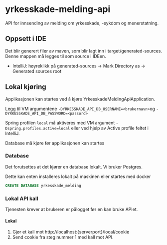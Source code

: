 # yrkesskade-melding-api
API for innsending av melding om yrkesskade, -sykdom og menerstatning.

## Oppsett i IDE
Det blir generert filer av maven, som blir lagt inn i target/generated-sources. Denne mappen må legges til som source i IDEen.
- IntelliJ: høyreklikk på generated-sources -> Mark Directory as -> Generated sources root

## Lokal kjøring
Applikasjonen kan startes ved å kjøre YrkesskadeMeldingApiApplication.

Legg til VM argumentene `-DYRKESSKADE_API_DB_USERNAME=<brukernavn>`og `-DYRKESSKADE_API_DB_PASSWORD=<passord>`

Spring profilen `local` må aktiveres med VM argument `-Dspring.profiles.active=local` eller ved hjelp av Active profile feltet i IntelliJ.

Database må kjøre før applikasjonen kan startes

### Database
Det forutsettes at det kjører en database lokalt. Vi bruker Postgres.

Dette kan enten installeres lokalt på maskinen eller startes med docker

```sql
CREATE DATABASE yrkesskade_melding
```

### Lokal API kall
Tjenesten krever at brukeren er pålogget før en kan bruke APIet.

#### Lokal
1. Gjør et kall mot http://localhost:{serverport}/local/cookie
2. Send cookie fra steg nummer 1 med kall mot API.
